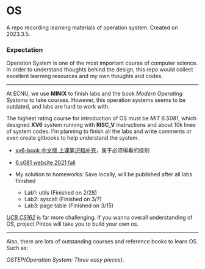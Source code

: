 # OS
A repo recording learning materials of operation system. Created on 2023.3.5.

### Expectation

Operation System is one of the most important course of computer science. In order to understand thoughts behind the design, this repo would collect excellent learning resources and my own thoughts and codes.

---

At ECNU, we use **MINIX** to finish labs and the book *Modern Operating Systems* to take courses. However, this operation systems seems to be outdated, and labs are hard to work with.

The highest rating course for introduction of OS must be *MIT 6.S081*, which designed **XV6** system running with **RISC_V** Instructions and about 10k lines of system codes. I'm planning to finish all the labs and write comments or even create gitbooks to help understand the system.

- [xv6-book 中文版 上课笔记和补充](https://mit-public-courses-cn-translatio.gitbook.io/mit6-s081/)，属于必须得看的级别

- [6.s081 website 2021 fall](https://pdos.csail.mit.edu/6.828/2021/schedule.html)
- My solution to homeworks: Save locally, will be published after all labs finished
  - Lab1: utils (Finished on 2/28)
  - Lab2: syscall (Finished on 3/7)
  - Lab3: page table (Finished on 3/15)

[*UCB CS162*](https://cs162.org/) is far more challenging. If you wanna overall understanding of OS, project Pintos will take you to build your own os.

---

Also, there are lots of outstanding courses and reference books to learn OS. Such as:

*OSTEP(Operation System: Three easy pieces)*. 

